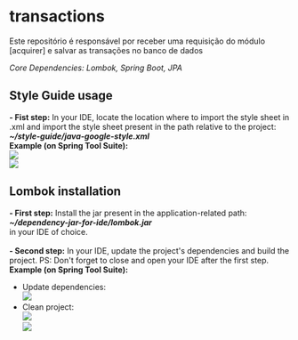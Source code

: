 # transactions

Este repositório é responsável por receber uma requisição do módulo [acquirer] e salvar as transações no banco de dados

_Core Dependencies: Lombok, Spring Boot, JPA_

## Style Guide usage

**- Fist step:**
In your IDE, locate the location where to import the style sheet in .xml and import the style sheet present in the path relative to the project:
<br>
**_~/style-guide/java-google-style.xml_**
<br>
**Example (on Spring Tool Suite):**
<br>
<img src="https://github.com/nychollas09/transactions/blob/master/readme/screenshots/Screenshot_4.png"/>
<br>
<img src="https://github.com/nychollas09/transactions/blob/master/readme/screenshots/Screenshot_5.png"/>
<br>

## Lombok installation

**- First step:**
Install the jar present in the application-related path:
<br> **_~/dependency-jar-for-ide/lombok.jar_** <br>
in your IDE of choice.
<br>
<br>
**- Second step:**
In your IDE, update the project's dependencies and build the project.
PS: Don't forget to close and open your IDE after the first step.
<br>
**Example (on Spring Tool Suite):**

- Update dependencies:
  <br>
  <img src="https://github.com/nychollas09/transactions/blob/master/readme/screenshots/Screenshot_1.png"/>
  <br>
- Clean project:
  <br>
  <img src="https://github.com/nychollas09/transactions/blob/master/readme/screenshots/Screenshot_2.png" />
  <br>
  <img src="https://github.com/nychollas09/transactions/blob/master/readme/screenshots/Screenshot_3.png" />
